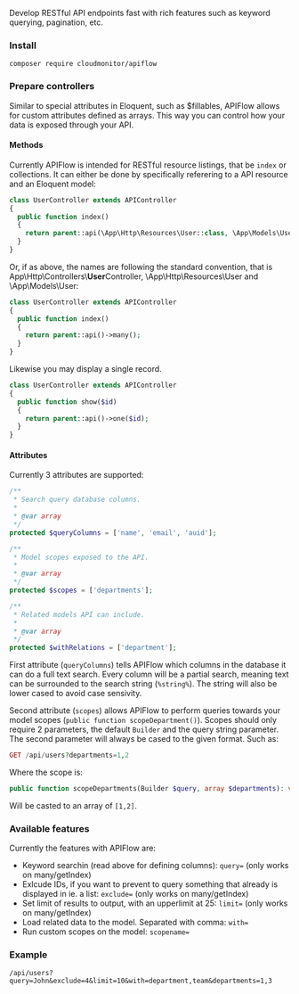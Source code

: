 Develop RESTful API endpoints fast with rich features such as keyword querying, pagination, etc.

### Install

```shell
composer require cloudmonitor/apiflow
```

### Prepare controllers
Similar to special attributes in Eloquent, such as $fillables, APIFlow allows for custom attributes defined as arrays. This way you can control how your data is exposed through your API.

#### Methods

Currently APIFlow is intended for RESTful resource listings, that be `index` or collections. It can either be done by specifically referering to a API resource and an Eloquent model:

```php
class UserController extends APIController
{
  public function index()
  {
    return parent::api(\App\Http\Resources\User::class, \App\Models\User::class)->many();
  }
}
```

Or, if as above, the names are following the standard convention, that is App\Http\Controllers\\**User**Controller, \App\Http\Resources\User and \App\Models\User:

```php
class UserController extends APIController
{
  public function index()
  {
    return parent::api()->many();
  }
}
```

Likewise you may display a single record.

```php
class UserController extends APIController
{
  public function show($id)
  {
    return parent::api()->one($id);
  }
}
```

#### Attributes

Currently 3 attributes are supported:

```php
/**
 * Search query database columns.
 * 
 * @var array
 */
protected $queryColumns = ['name', 'email', 'auid'];

/**
 * Model scopes exposed to the API.
 * 
 * @var array
 */
protected $scopes = ['departments'];

/**
 * Related models API can include.
 * 
 * @var array
 */
protected $withRelations = ['department'];
```

First attribute (`queryColumns`) tells APIFlow which columns in the database it can do a full text search. Every column will be a partial search, meaning text can be surrounded to the search string (`%string%`). The string will also be lower cased to avoid case sensivity.

Second attribute (`scopes`) allows APIFlow to perform queries towards your model scopes (`public function scopeDepartment()`). Scopes should only require 2 parameters, the default `Builder` and the query string parameter. The second parameter will always be cased to the given format. Such as:

```php
GET /api/users?departments=1,2
```

Where the scope is:

```php
public function scopeDepartments(Builder $query, array $departments): void
```

Will be casted to an array of `[1,2]`.

### Available features

Currently the features with APIFlow are:

* Keyword searchin (read above for defining columns): `query=` (only works on many/getIndex)
* Exlcude IDs, if you want to prevent to query something that already is displayed in ie. a list: `exclude=` (only works on many/getIndex)
* Set limit of results to output, with an upperlimit at 25: `limit=` (only works on many/getIndex)
* Load related data to the model. Separated with comma: `with=`
* Run custom scopes on the model: `scopename=`

### Example

```shell
/api/users?query=John&exclude=4&limit=10&with=department,team&departments=1,3
```
